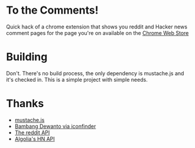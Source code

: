 # To the Comments!

Quick hack of a chrome extension that shows you reddit and Hacker news comment pages for the page you're on available
on the [Chrome Web Store](https://chrome.google.com/webstore/detail/to-the-comments/ceghmjigckmapkbgccgehlipbkdhglab)

# Building

Don't. There's no build process, the only dependency is mustache.js and it's checked in. This is a simple project with
simple needs.

# Thanks
* [mustache.js](https://github.com/janl/mustache.js)
* [Bambang Dewanto via iconfinder](https://www.iconfinder.com/icons/1296362/bubble_chat_communication_conversation_message_icon)
* [The reddit API](https://www.reddit.com/dev/api/)
* [Algolia's HN API](https://hn.algolia.com/api)
